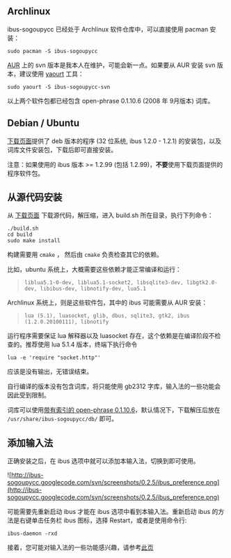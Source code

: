 ## Archlinux ##

ibus-sogoupycc 已经处于 Archlinux 软件仓库中，可以直接使用 pacman 安装：
```
sudo pacman -S ibus-sogoupycc
```

[AUR](http://aur.archlinux.org/) 上的 svn 版本是我本人在维护，可能会新一点。如果要从 AUR 安装 svn 版本，建议使用 [yaourt](http://wiki.archlinux.org/index.php/Yaourt) 工具：
```
sudo yaourt -S ibus-sogoupycc-svn
```

以上两个软件包都已经包含 open-phrase 0.1.10.6 (2008 年 9月版本) 词库。

## Debian / Ubuntu ##

[下载页面](http://code.google.com/p/ibus-sogoupycc/downloads)提供了 deb 版本的程序 (32 位系统, ibus 1.2.0 - 1.2.1) 的安装包，以及词库文件安装包，下载后即可直接安装。

注意：如果使用的 ibus 版本 >= 1.2.99 (包括 1.2.99)，**不要**使用下载页面提供的程序软件包。

## 从源代码安装 ##

从 [下载页面](http://code.google.com/p/ibus-sogoupycc/downloads) 下载源代码，解压缩，进入 build.sh 所在目录，执行下列命令：

```
./build.sh
cd build
sudo make install
```

构建需要用 `cmake` ， 然后由 `cmake` 负责检查其它的依赖。

比如，ubuntu 系统上，大概需要这些依赖才能正常编译和运行：

> `liblua5.1-0-dev, liblua5.1-socket2, libsqlite3-dev, libgtk2.0-dev, libibus-dev, libnotify-dev, lua5.1`

Archlinux 系统上，则是这些软件包，其中的 ibus 可能需要从 AUR 安装：

> `lua (5.1), luasocket, glib, dbus, sqlite3, gtk2, ibus (1.2.0.20100111), libnotify`

运行程序需要保证 lua 解释器以及 luasocket 存在，这个依赖是在编译阶段不检查的。推荐使用 lua 5.1.4 版本，终端下执行命令
```
lua -e 'require "socket.http"'
```
应该是没有输出，无错误结束。

自行编译的版本没有包含词库，将只能使用 gb2312 字库，输入法的一些功能会因此受到限制。

词库可以使用[带有索引的 open-phrase 0.1.10.6](http://ibus-sogoupycc.googlecode.com/files/open-phrase-201003.tar.gz)，默认情况下，下载解压后放在 `/usr/share/ibus-sogoupycc/db/` 即可。

## 添加输入法 ##

正确安装之后，在 ibus 选项中就可以添加本输入法，切换到即可使用。

![http://ibus-sogoupycc.googlecode.com/svn/screenshots/0.2.5/ibus_preference.png](http://ibus-sogoupycc.googlecode.com/svn/screenshots/0.2.5/ibus_preference.png)

可能需要先重新启动 ibus 才能在 ibus 选项中看到本输入法。重新启动 ibus 的方法是右键单击任务栏 ibus 图标，选择 Restart，或者是使用命令行:
```
ibus-daemon -rxd
```

接着，您可能对输入法的一些功能感兴趣，请参考[此页](http://code.google.com/p/ibus-sogoupycc/wiki/Tutorial)